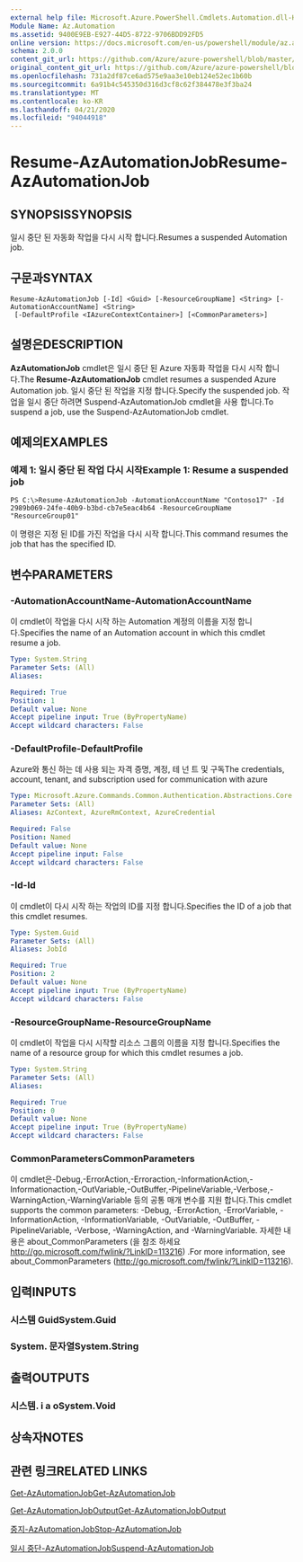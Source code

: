```yaml
---
external help file: Microsoft.Azure.PowerShell.Cmdlets.Automation.dll-Help.xml
Module Name: Az.Automation
ms.assetid: 9400E9EB-E927-44D5-8722-9706BDD92FD5
online version: https://docs.microsoft.com/en-us/powershell/module/az.automation/resume-azautomationjob
schema: 2.0.0
content_git_url: https://github.com/Azure/azure-powershell/blob/master/src/Automation/Automation/help/Resume-AzAutomationJob.md
original_content_git_url: https://github.com/Azure/azure-powershell/blob/master/src/Automation/Automation/help/Resume-AzAutomationJob.md
ms.openlocfilehash: 731a2df87ce6ad575e9aa3e10eb124e52ec1b60b
ms.sourcegitcommit: 6a91b4c545350d316d3cf8c62f384478e3f3ba24
ms.translationtype: MT
ms.contentlocale: ko-KR
ms.lasthandoff: 04/21/2020
ms.locfileid: "94044918"
---
```

# <span data-ttu-id="4bf54-101">Resume-AzAutomationJob</span><span class="sxs-lookup"><span data-stu-id="4bf54-101">Resume-AzAutomationJob</span></span>

## <span data-ttu-id="4bf54-102">SYNOPSIS</span><span class="sxs-lookup"><span data-stu-id="4bf54-102">SYNOPSIS</span></span>
<span data-ttu-id="4bf54-103">일시 중단 된 자동화 작업을 다시 시작 합니다.</span><span class="sxs-lookup"><span data-stu-id="4bf54-103">Resumes a suspended Automation job.</span></span>

## <span data-ttu-id="4bf54-104">구문과</span><span class="sxs-lookup"><span data-stu-id="4bf54-104">SYNTAX</span></span>

```
Resume-AzAutomationJob [-Id] <Guid> [-ResourceGroupName] <String> [-AutomationAccountName] <String>
 [-DefaultProfile <IAzureContextContainer>] [<CommonParameters>]
```

## <span data-ttu-id="4bf54-105">설명은</span><span class="sxs-lookup"><span data-stu-id="4bf54-105">DESCRIPTION</span></span>
<span data-ttu-id="4bf54-106">**AzAutomationJob** cmdlet은 일시 중단 된 Azure 자동화 작업을 다시 시작 합니다.</span><span class="sxs-lookup"><span data-stu-id="4bf54-106">The **Resume-AzAutomationJob** cmdlet resumes a suspended Azure Automation job.</span></span>
<span data-ttu-id="4bf54-107">일시 중단 된 작업을 지정 합니다.</span><span class="sxs-lookup"><span data-stu-id="4bf54-107">Specify the suspended job.</span></span>
<span data-ttu-id="4bf54-108">작업을 일시 중단 하려면 Suspend-AzAutomationJob cmdlet을 사용 합니다.</span><span class="sxs-lookup"><span data-stu-id="4bf54-108">To suspend a job, use the Suspend-AzAutomationJob cmdlet.</span></span>

## <span data-ttu-id="4bf54-109">예제의</span><span class="sxs-lookup"><span data-stu-id="4bf54-109">EXAMPLES</span></span>

### <span data-ttu-id="4bf54-110">예제 1: 일시 중단 된 작업 다시 시작</span><span class="sxs-lookup"><span data-stu-id="4bf54-110">Example 1: Resume a suspended job</span></span>
```
PS C:\>Resume-AzAutomationJob -AutomationAccountName "Contoso17" -Id 2989b069-24fe-40b9-b3bd-cb7e5eac4b64 -ResourceGroupName "ResourceGroup01"
```

<span data-ttu-id="4bf54-111">이 명령은 지정 된 ID를 가진 작업을 다시 시작 합니다.</span><span class="sxs-lookup"><span data-stu-id="4bf54-111">This command resumes the job that has the specified ID.</span></span>

## <span data-ttu-id="4bf54-112">변수</span><span class="sxs-lookup"><span data-stu-id="4bf54-112">PARAMETERS</span></span>

### <span data-ttu-id="4bf54-113">-AutomationAccountName</span><span class="sxs-lookup"><span data-stu-id="4bf54-113">-AutomationAccountName</span></span>
<span data-ttu-id="4bf54-114">이 cmdlet이 작업을 다시 시작 하는 Automation 계정의 이름을 지정 합니다.</span><span class="sxs-lookup"><span data-stu-id="4bf54-114">Specifies the name of an Automation account in which this cmdlet resume a job.</span></span>

```yaml
Type: System.String
Parameter Sets: (All)
Aliases:

Required: True
Position: 1
Default value: None
Accept pipeline input: True (ByPropertyName)
Accept wildcard characters: False
```

### <span data-ttu-id="4bf54-115">-DefaultProfile</span><span class="sxs-lookup"><span data-stu-id="4bf54-115">-DefaultProfile</span></span>
<span data-ttu-id="4bf54-116">Azure와 통신 하는 데 사용 되는 자격 증명, 계정, 테 넌 트 및 구독</span><span class="sxs-lookup"><span data-stu-id="4bf54-116">The credentials, account, tenant, and subscription used for communication with azure</span></span>

```yaml
Type: Microsoft.Azure.Commands.Common.Authentication.Abstractions.Core.IAzureContextContainer
Parameter Sets: (All)
Aliases: AzContext, AzureRmContext, AzureCredential

Required: False
Position: Named
Default value: None
Accept pipeline input: False
Accept wildcard characters: False
```

### <span data-ttu-id="4bf54-117">-Id</span><span class="sxs-lookup"><span data-stu-id="4bf54-117">-Id</span></span>
<span data-ttu-id="4bf54-118">이 cmdlet이 다시 시작 하는 작업의 ID를 지정 합니다.</span><span class="sxs-lookup"><span data-stu-id="4bf54-118">Specifies the ID of a job that this cmdlet resumes.</span></span>

```yaml
Type: System.Guid
Parameter Sets: (All)
Aliases: JobId

Required: True
Position: 2
Default value: None
Accept pipeline input: True (ByPropertyName)
Accept wildcard characters: False
```

### <span data-ttu-id="4bf54-119">-ResourceGroupName</span><span class="sxs-lookup"><span data-stu-id="4bf54-119">-ResourceGroupName</span></span>
<span data-ttu-id="4bf54-120">이 cmdlet이 작업을 다시 시작할 리소스 그룹의 이름을 지정 합니다.</span><span class="sxs-lookup"><span data-stu-id="4bf54-120">Specifies the name of a resource group for which this cmdlet resumes a job.</span></span>

```yaml
Type: System.String
Parameter Sets: (All)
Aliases:

Required: True
Position: 0
Default value: None
Accept pipeline input: True (ByPropertyName)
Accept wildcard characters: False
```

### <span data-ttu-id="4bf54-121">CommonParameters</span><span class="sxs-lookup"><span data-stu-id="4bf54-121">CommonParameters</span></span>
<span data-ttu-id="4bf54-122">이 cmdlet은-Debug,-ErrorAction,-Erroraction,-InformationAction,-Informationaction,-OutVariable,-OutBuffer,-PipelineVariable,-Verbose,-WarningAction,-WarningVariable 등의 공통 매개 변수를 지원 합니다.</span><span class="sxs-lookup"><span data-stu-id="4bf54-122">This cmdlet supports the common parameters: -Debug, -ErrorAction, -ErrorVariable, -InformationAction, -InformationVariable, -OutVariable, -OutBuffer, -PipelineVariable, -Verbose, -WarningAction, and -WarningVariable.</span></span> <span data-ttu-id="4bf54-123">자세한 내용은 about_CommonParameters (을 참조 하세요 http://go.microsoft.com/fwlink/?LinkID=113216) .</span><span class="sxs-lookup"><span data-stu-id="4bf54-123">For more information, see about_CommonParameters (http://go.microsoft.com/fwlink/?LinkID=113216).</span></span>

## <span data-ttu-id="4bf54-124">입력</span><span class="sxs-lookup"><span data-stu-id="4bf54-124">INPUTS</span></span>

### <span data-ttu-id="4bf54-125">시스템 Guid</span><span class="sxs-lookup"><span data-stu-id="4bf54-125">System.Guid</span></span>

### <span data-ttu-id="4bf54-126">System. 문자열</span><span class="sxs-lookup"><span data-stu-id="4bf54-126">System.String</span></span>

## <span data-ttu-id="4bf54-127">출력</span><span class="sxs-lookup"><span data-stu-id="4bf54-127">OUTPUTS</span></span>

### <span data-ttu-id="4bf54-128">시스템. i a o</span><span class="sxs-lookup"><span data-stu-id="4bf54-128">System.Void</span></span>

## <span data-ttu-id="4bf54-129">상속자</span><span class="sxs-lookup"><span data-stu-id="4bf54-129">NOTES</span></span>

## <span data-ttu-id="4bf54-130">관련 링크</span><span class="sxs-lookup"><span data-stu-id="4bf54-130">RELATED LINKS</span></span>

[<span data-ttu-id="4bf54-131">Get-AzAutomationJob</span><span class="sxs-lookup"><span data-stu-id="4bf54-131">Get-AzAutomationJob</span></span>](./Get-AzAutomationJob.md)

[<span data-ttu-id="4bf54-132">Get-AzAutomationJobOutput</span><span class="sxs-lookup"><span data-stu-id="4bf54-132">Get-AzAutomationJobOutput</span></span>](./Get-AzAutomationJobOutput.md)

[<span data-ttu-id="4bf54-133">중지-AzAutomationJob</span><span class="sxs-lookup"><span data-stu-id="4bf54-133">Stop-AzAutomationJob</span></span>](./Stop-AzAutomationJob.md)

[<span data-ttu-id="4bf54-134">일시 중단-AzAutomationJob</span><span class="sxs-lookup"><span data-stu-id="4bf54-134">Suspend-AzAutomationJob</span></span>](./Suspend-AzAutomationJob.md)


